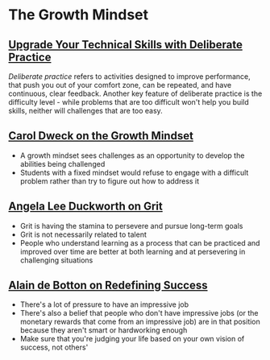 # The Growth Mindset

## [Upgrade Your Technical Skills with Deliberate Practice](https://web.archive.org/web/20160616225417/http://www.happybearsoftware.com/upgrade-your-technical-skills-with-deliberate-practice)

*Deliberate practice* refers to activities designed to improve performance, that push you out of your comfort zone, can be repeated, and have continuous, clear feedback. Another key feature of deliberate practice is the difficulty level - while problems that are too difficult won't help you build skills, neither will challenges that are too easy.

## [Carol Dweck on the Growth Mindset](https://www.ted.com/talks/carol_dweck_the_power_of_believing_that_you_can_improve?language=en)

- A growth mindset sees challenges as an opportunity to develop the abilities being challenged
- Students with a fixed mindset would refuse to engage with a difficult problem rather than try to figure out how to address it

## [Angela Lee Duckworth on Grit](https://www.ted.com/talks/angela_lee_duckworth_grit_the_power_of_passion_and_perseverance)

- Grit is having the stamina to persevere and pursue long-term goals
- Grit is not necessarily related to talent
- People who understand learning as a process that can be practiced and improved over time are better at both learning and at persevering in challenging situations

## [Alain de Botton  on Redefining Success](https://www.ted.com/talks/alain_de_botton_a_kinder_gentler_philosophy_of_success?subtitle=en)

- There's a lot of pressure to have an impressive job
- There's also a belief that people who don't have impressive jobs (or the monetary rewards that come from an impressive job) are in that position because they aren't smart or hardworking enough
- Make sure that you're judging your life based on your own vision of success, not others'
